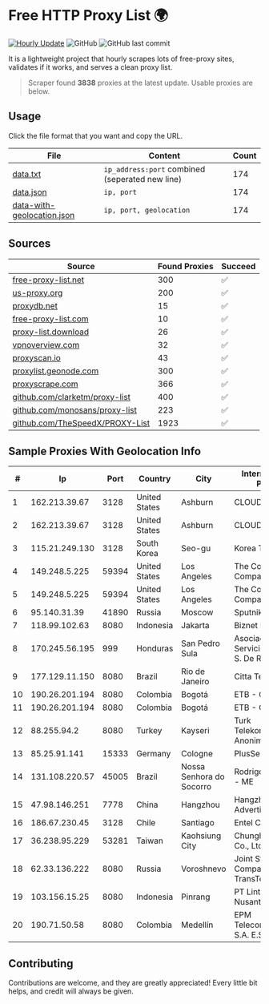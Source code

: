 
# Free HTTP Proxy List 🌍

[![Hourly Update](https://github.com/mertguvencli/http-proxy-list/actions/workflows/main.yml/badge.svg?branch=main)](https://github.com/mertguvencli/http-proxy-list/actions/workflows/main.yml)
![GitHub](https://img.shields.io/github/license/mertguvencli/http-proxy-list)
![GitHub last commit](https://img.shields.io/github/last-commit/mertguvencli/http-proxy-list)

It is a lightweight project that hourly scrapes lots of free-proxy sites, validates if it works, and serves a clean proxy list.


> Scraper found **3838** proxies at the latest update. Usable proxies are below.

## Usage

Click the file format that you want and copy the URL.


|File|Content|Count|
|----|-------|-----|
|[data.txt](https://raw.githubusercontent.com/mertguvencli/http-proxy-list/main/proxy-list/data.txt)|`ip_address:port` combined (seperated new line)|174|
|[data.json](https://raw.githubusercontent.com/mertguvencli/http-proxy-list/main/proxy-list/data.json)|`ip, port`|174|
|[data-with-geolocation.json](https://raw.githubusercontent.com/mertguvencli/http-proxy-list/main/proxy-list/data-with-geolocation.json)|`ip, port, geolocation`|174|

## Sources

|Source|Found Proxies|Succeed|
|------|-------------|-------|
|[free-proxy-list.net](https://free-proxy-list.net)|300|✅|
|[us-proxy.org](https://www.us-proxy.org)|200|✅|
|[proxydb.net](http://proxydb.net)|15|✅|
|[free-proxy-list.com](https://free-proxy-list.com/?page=&port=&type%5B%5D=http&type%5B%5D=https&up_time=0&search=Search)|10|✅|
|[proxy-list.download](https://www.proxy-list.download/HTTP)|26|✅|
|[vpnoverview.com](https://vpnoverview.com/privacy/anonymous-browsing/free-proxy-servers)|32|✅|
|[proxyscan.io](https://www.proxyscan.io)|43|✅|
|[proxylist.geonode.com](https://proxylist.geonode.com/api/proxy-list?limit=300&page=1&sort_by=lastChecked&sort_type=desc&protocols=http,https)|300|✅|
|[proxyscrape.com](https://api.proxyscrape.com/v2/?request=displayproxies&protocol=http&timeout=10000&country=all&ssl=all&anonymity=all)|366|✅|
|[github.com/clarketm/proxy-list](https://raw.githubusercontent.com/clarketm/proxy-list/master/proxy-list-raw.txt)|400|✅|
|[github.com/monosans/proxy-list](https://raw.githubusercontent.com/monosans/proxy-list/main/proxies/http.txt)|223|✅|
|[github.com/TheSpeedX/PROXY-List](https://raw.githubusercontent.com/TheSpeedX/PROXY-List/master/http.txt)|1923|✅|


## Sample Proxies With Geolocation Info

|#|Ip|Port|Country|City|Internet Service Provider|
|-|--|----|-------|----|-------------------------|
|1|162.213.39.67|3128|United States|Ashburn|CLOUDSIGMA AG|
|2|162.213.39.67|3128|United States|Ashburn|CLOUDSIGMA AG|
|3|115.21.249.130|3128|South Korea|Seo-gu|Korea Telecom|
|4|149.248.5.225|59394|United States|Los Angeles|The Constant Company|
|5|149.248.5.225|59394|United States|Los Angeles|The Constant Company|
|6|95.140.31.39|41890|Russia|Moscow|Sputnik LTD|
|7|118.99.102.63|8080|Indonesia|Jakarta|Biznet Metronet|
|8|170.245.56.195|999|Honduras|San Pedro Sula|Asociacion De Servicio De Internet S. De RL.|
|9|177.129.11.150|8080|Brazil|Rio de Janeiro|Citta Telecom Ltda|
|10|190.26.201.194|8080|Colombia|Bogotá|ETB - Colombia|
|11|190.26.201.194|8080|Colombia|Bogotá|ETB - Colombia|
|12|88.255.94.2|8080|Turkey|Kayseri|Turk Telekomunikasyon Anonim Sirketi|
|13|85.25.91.141|15333|Germany|Cologne|PlusServer GmbH|
|14|131.108.220.57|45005|Brazil|Nossa Senhora do Socorro|Rodrigo Mattaraggia - ME|
|15|47.98.146.251|7778|China|Hangzhou|Hangzhou Alibaba Advertising Co|
|16|186.67.230.45|3128|Chile|Santiago|Entel Chile S.A.|
|17|36.238.95.229|53281|Taiwan|Kaohsiung City|Chunghwa Telecom Co., Ltd.|
|18|62.33.136.222|8080|Russia|Voroshnevo|Joint Stock Company TransTeleCom|
|19|103.156.15.25|8080|Indonesia|Pinrang|PT Lintas Jaringan Nusantara|
|20|190.71.50.58|8080|Colombia|Medellín|EPM Telecomunicaciones S.A. E.S.P|



## Contributing

Contributions are welcome, and they are greatly appreciated! Every
little bit helps, and credit will always be given.

